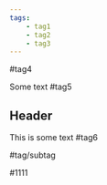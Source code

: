 ```yaml
---
tags:
    - tag1
    - tag2
    - tag3
---
```


#tag4

Some text #tag5

## Header

This is some text #tag6

#tag/subtag

#1111
